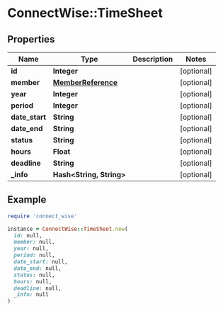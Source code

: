 # ConnectWise::TimeSheet

## Properties

| Name | Type | Description | Notes |
| ---- | ---- | ----------- | ----- |
| **id** | **Integer** |  | [optional] |
| **member** | [**MemberReference**](MemberReference.md) |  | [optional] |
| **year** | **Integer** |  | [optional] |
| **period** | **Integer** |  | [optional] |
| **date_start** | **String** |  | [optional] |
| **date_end** | **String** |  | [optional] |
| **status** | **String** |  | [optional] |
| **hours** | **Float** |  | [optional] |
| **deadline** | **String** |  | [optional] |
| **_info** | **Hash&lt;String, String&gt;** |  | [optional] |

## Example

```ruby
require 'connect_wise'

instance = ConnectWise::TimeSheet.new(
  id: null,
  member: null,
  year: null,
  period: null,
  date_start: null,
  date_end: null,
  status: null,
  hours: null,
  deadline: null,
  _info: null
)
```

